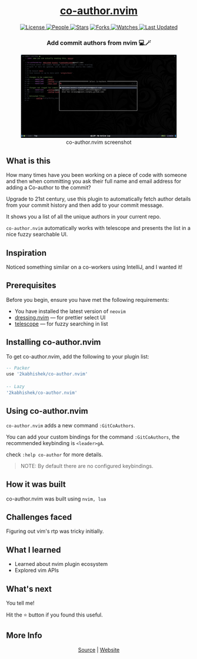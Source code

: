 <div align = "center">

<h1><a href="https://2kabhishek.github.io/co-author.nvim">co-author.nvim</a></h1>

<a href="https://github.com/2KAbhishek/co-author.nvim/blob/main/LICENSE">
<img alt="License" src="https://img.shields.io/github/license/2kabhishek/co-author.nvim?style=flat&color=eee&label="> </a>

<a href="https://github.com/2KAbhishek/co-author.nvim/graphs/contributors">
<img alt="People" src="https://img.shields.io/github/contributors/2kabhishek/co-author.nvim?style=flat&color=ffaaf2&label=People"> </a>

<a href="https://github.com/2KAbhishek/co-author.nvim/stargazers">
<img alt="Stars" src="https://img.shields.io/github/stars/2kabhishek/co-author.nvim?style=flat&color=98c379&label=Stars"></a>

<a href="https://github.com/2KAbhishek/co-author.nvim/network/members">
<img alt="Forks" src="https://img.shields.io/github/forks/2kabhishek/co-author.nvim?style=flat&color=66a8e0&label=Forks"> </a>

<a href="https://github.com/2KAbhishek/co-author.nvim/watchers">
<img alt="Watches" src="https://img.shields.io/github/watchers/2kabhishek/co-author.nvim?style=flat&color=f5d08b&label=Watches"> </a>

<a href="https://github.com/2KAbhishek/co-author.nvim/pulse">
<img alt="Last Updated" src="https://img.shields.io/github/last-commit/2kabhishek/co-author.nvim?style=flat&color=e06c75&label="> </a>

<h3>Add commit authors from nvim 💻🪄</h3>

<figure>
  <img src= "images/screenshot.png" alt="co-author.nvim Demo">
  <br/>
  <figcaption>co-author.nvim screenshot</figcaption>
</figure>

</div>

## What is this

How many times have you been working on a piece of code with someone and then when committing you ask their full name and email address for adding a Co-author to the commit?

Upgrade to 21st century, use this plugin to automatically fetch author details from your commit history and then add to your commit message.

It shows you a list of all the unique authors in your current repo.

`co-author.nvim` automatically works with telescope and presents the list in a nice fuzzy searchable UI.

## Inspiration

Noticed something similar on a co-workers using IntelliJ, and I wanted it!

## Prerequisites

Before you begin, ensure you have met the following requirements:

- You have installed the latest version of `neovim`
- [dressing.nvim](https://github.com/stevearc/dressing.nvim) — for prettier select UI
- [telescope](https://github.com/nvim-telescope/telescope.nvim) — for fuzzy searching in list

## Installing co-author.nvim

To get co-author.nvim, add the following to your plugin list:

```lua
-- Packer
use '2kabhishek/co-author.nvim'

-- Lazy
'2kabhishek/co-author.nvim'

```

## Using co-author.nvim

`co-author.nvim` adds a new command `:GitCoAuthors`.

You can add your custom bindings for the command `:GitCoAuthors`, the recommended keybinding is `<leader>gA`.

check `:help co-author` for more details.

> NOTE: By default there are no configured keybindings.

## How it was built

co-author.nvim was built using `nvim, lua`

## Challenges faced

Figuring out vim's rtp was tricky initially.

## What I learned

- Learned about nvim plugin ecosystem
- Explored vim APIs

## What's next

You tell me!

Hit the ⭐ button if you found this useful.

## More Info

<div align="center">

<a href="https://github.com/2KAbhishek/co-author.nvim">Source</a> | <a href="https://2kabhishek.github.io/co-author.nvim">Website</a>

</div>
